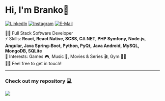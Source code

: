 <h1>Hi, I'm Branko👋</h1>

[![LinkedIn](https://img.shields.io/badge/-Branko_Milovanovic-blue?style=flat-square&logo=LinkedIn&logoColor=white&link=https://www.linkedin.com/in/branko-milovanovic/)](https://www.linkedin.com/in/branko-milovanovic/)
[![Instagram](https://img.shields.io/badge/-Branko_Milovanovic-blue?style=flat-square&logo=Instagram&logoColor=white&link=https://www.instagram.com/branko_milovanovic_/)](https://www.instagram.com/branko_milovanovic_/)
[![E-Mail](https://img.shields.io/badge/-brankomilovanovic2000@gmail.com-c14438?style=flat-square&logo=Gmail&logoColor=white&link=mailto:brankomilovanovic2000@gmail.com)](mailto:brankomilovanovic2000@gmail.com)

👨‍💻 Full Stack Software Developer<br>
⚡ Skills: **React, React Native, SCSS, C#.NET, PHP Symfony, Node.js, Angular, Java Spring-Boot, Python, PyQt, Java Android, MySQL, MongoDB, SQLite**<br>
💜 Interests: Games 🎮, Music 🎵, Movies & Series 🎬, Gym 💪🏼<br>
👋🏻 Feel free to get in touch!

<hr>

### Check out my repository 💻
![](https://komarev.com/ghpvc/?username=brankomilovanovic)
<!-- Here are some ideas to get you started:

- 🔭 I’m currently working on ...
- 🌱 I’m currently learning ...
- 👯 I’m looking to collaborate on ...
- 🤔 I’m looking for help with ...
- 💬 Ask me about ...
- 📫 How to reach me: ...
- 😄 Pronouns: ...
- ⚡ Fun fact: ...
-->
